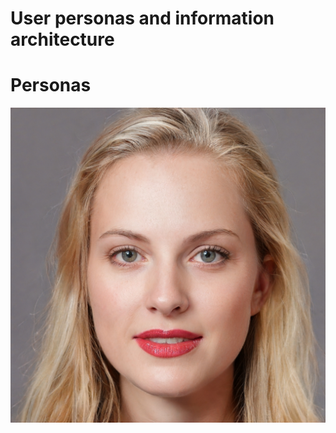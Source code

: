 # User personas and information architecture 

# Personas

![First Persona](misc\AIphotos\thispersondoesnotexist.jpg)